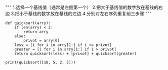 """
1.选择一个基线值（通常是左侧第一个）
2.把大于基线值的数字放在基线的右边
3.把小于基线的数字放在基线的左边
4.分别对左右序列重复前三步骤
"""
```
def quicksort(arry):
    if len(arry) < 2:
        return arry
    else:
        privot = arry[0]
    less = [i for i in arry[1:] if i <= privot]
    greater = [i for i in arry[1:] if i > privot]
    return quicksort(less) + [privot] + quicksort(greater)

print(quicksort([10, 5, 2, 3]))
```

